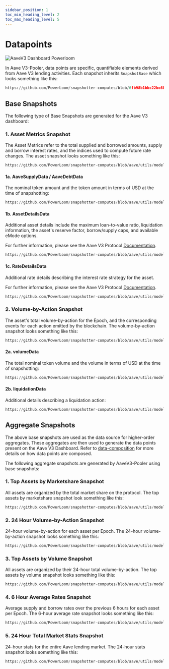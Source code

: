 ```yaml
---
sidebar_position: 1
toc_min_heading_level: 2
toc_max_heading_level: 5
---
```


# Datapoints

![AaveV3 Dashboard Powerloom](/images/aavev3-dashboard-powerloom.png)

In Aave V3-Pooler, data points are specific, quantifiable elements derived from Aave V3 lending activities. 
Each snapshot inherits `SnapshotBase` which looks something like this:
```python reference
https://github.com/PowerLoom/snapshotter-computes/blob/6fb98b1bbc22be8b5aba8bdc860004d35786f4df/utils/models/message_models.py#L9-L17
```

## Base Snapshots

The following type of Base Snapshots are generated for the Aave V3 dashboard:

### 1. Asset Metrics Snapshot

The Asset Metrics refer to the total supplied and borrowed amounts, supply and borrow interest rates, and the indices used to compute future rate changes. 
The asset snapshot looks something like this:

```python reference
https://github.com/PowerLoom/snapshotter-computes/blob/aave/utils/models/message_models.py#L26-L42
```
#### 1a. AaveSupplyData / AaveDebtData

The nominal token amount and the token amount in terms of USD at the time of snapshotting:

```python reference
https://github.com/PowerLoom/snapshotter-computes/blob/aave/utils/models/data_models.py#L65-L72
```
#### 1b. AssetDetailsData

Additional asset details include the maximum loan-to-value ratio, liquidation information, the asset's reserve factor, borrow/supply caps, and available eMode options.

For further information, please see the Aave V3 Protocol [Documentation](https://docs.aave.com/risk/asset-risk/risk-parameters).

```python reference
https://github.com/PowerLoom/snapshotter-computes/blob/aave/utils/models/data_models.py#L25-L34
```

#### 1c. RateDetailsData

Additional rate details describing the interest rate strategy for the asset.

For further information, please see the Aave V3 Protocol [Documentation](https://docs.aave.com/risk/liquidity-risk/borrow-interest-rate).

```python reference
https://github.com/PowerLoom/snapshotter-computes/blob/aave/utils/models/data_models.py#L37-L45
```

### 2. Volume-by-Action Snapshot

The asset's total volume-by-action for the Epoch, and the corresponding events for each action emitted by the blockchain. 
The volume-by-action snapshot looks something like this:

```python reference
https://github.com/PowerLoom/snapshotter-computes/blob/aave/utils/models/message_models.py#L91-L98
```

#### 2a. volumeData

The total nominal token volume and the volume in terms of USD at the time of snapshotting:

```python reference
https://github.com/PowerLoom/snapshotter-computes/blob/aave/utils/models/data_models.py#L92-L94
```

#### 2b. liquidationData

Additional details describing a liquidation action:

```python reference
https://github.com/PowerLoom/snapshotter-computes/blob/aave/utils/models/data_models.py#L117-L122
```

## Aggregate Snapshots

The above base snapshots are used as the data source for higher-order aggregates. These aggregates are then used to generate the data points present on the Aave V3 Dashboard. Refer to [data-composition](/Protocol/data-composition) for more details on how data points are composed.

The following aggregate snapshots are generated by AaveV3-Pooler using base snapshots:

### 1. Top Assets by Marketshare Snapshot

All assets are organized by the total market share on the protocol. The top assets by marketshare snapshot look something like this:

```python reference
https://github.com/PowerLoom/snapshotter-computes/blob/aave/utils/models/message_models.py#L55-L69
```

### 2. 24 Hour Volume-by-Action Snapshot

24-hour volume-by-action for each asset per Epoch. The 24-hour volume-by-action snapshot looks something like this:

```python reference
https://github.com/PowerLoom/snapshotter-computes/blob/aave/utils/models/message_models.py#L101-L107
```

### 3. Top Assets by Volume Snapshot

All assets are organized by their 24-hour total volume-by-action. The top assets by volume snapshot looks something like this:

```python reference
https://github.com/PowerLoom/snapshotter-computes/blob/aave/utils/models/message_models.py#L110-L128
```

### 4. 6 Hour Average Rates Snapshot

Average supply and borrow rates over the previous 6 hours for each asset per Epoch. The 6-hour average rate snapshot looks something like this:

```python reference
https://github.com/PowerLoom/snapshotter-computes/blob/aave/utils/models/message_models.py#L82-L88
```

### 5. 24 Hour Total Market Stats Snapshot

24-hour stats for the entire Aave lending market. The 24-hour stats snapshot looks something like this:

```python reference
https://github.com/PowerLoom/snapshotter-computes/blob/aave/utils/models/message_models.py#L72-L79
```

